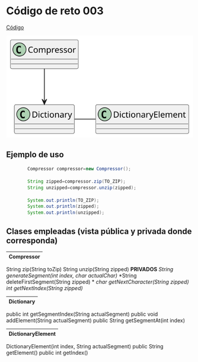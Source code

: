 # Código de reto 003

[Código](https://github.com/Bruno-MBl/24-25-EDA1/tree/4f94d08c76d97fcbe3045a3da8457933c2fedf6b/entregas/brunoMaciejewski/reto-003)

<div align=center>

![](/images/entregas/masiasManuel/reto003b/README.svg)

</div>

## Ejemplo de uso

```java
        Compressor compressor=new Compressor();

        String zipped=compressor.zip(TO_ZIP);
        String unzipped=compressor.unzip(zipped); 

        System.out.println(TO_ZIP);
        System.out.println(zipped);
        System.out.println(unzipped);
```

## Clases empleadas (vista pública y privada donde corresponda)

|Compressor
|-
String zip(String toZip)
String unzip(String zipped)
**PRIVADOS**
*String generateSegment(int index, char actualChar)*
*String deleteFirstSegment(String zipped) *
*char getNextCharacter(String zipped)*
*int getNextIndex(String zipped)*

|Dictionary
|-
public int getSegmentIndex(String actualSegment)
public void addElement(String actualSegment)
public String getSegmentAt(int index)

|DictionaryElement
|-
DictionaryElement(int index, String actualSegment)
public String getElement()
public int getIndex()
